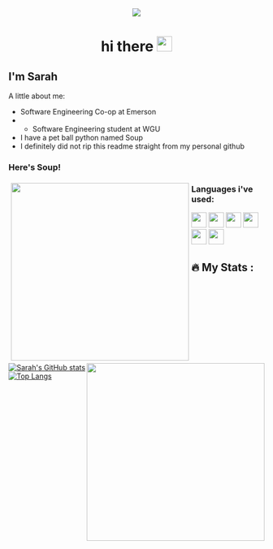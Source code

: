<div id="header" align="center">
  <img src="https://image.myanimelist.net/ui/BQM6jEZ-UJLgGUuvrNkYUOOnrjuH3cT6u_9TP_2jIH9xEaLVtDyeVxhgEV5fHfC11Nya3vhzkr5TxjaA8G_s-w"/>
 <div id="badges" align="center">
  <img src="https://komarev.com/ghpvc/?username=sahughes123&style=flat-square&color=blue" alt=""/>
  </div>
  <h1>
  hi there
  <img src="https://media.giphy.com/media/hvRJCLFzcasrR4ia7z/giphy.gif" width="30px"/>
</h1>
</div>

## I'm Sarah

A little about me:

* Software Engineering Co-op at Emerson
* * Software Engineering student at WGU
* I have a pet ball python named Soup
* I definitely did not rip this readme straight from my personal github

### Here's Soup!
<div>
  <img style="float: left;margin: 5px;" src="https://media.discordapp.net/attachments/775834897742823478/1072191882299449365/ezgif.com-resize.jpeg" height="350px"></img>
  <img style="float: right;" src="https://media.discordapp.net/attachments/848045038406860830/1105433493409902693/Fuu-mWaWYAIMnvw.png?width=1138&height=1138" height="350px"></img>
</div>

### Languages i've used:
<img src="https://static-00.iconduck.com/assets.00/c-sharp-c-icon-1822x2048-wuf3ijab.png" height="30px"></img>
<img src="https://cdn-icons-png.flaticon.com/512/6132/6132222.png" height="30px"></img>
<img src="https://upload.wikimedia.org/wikipedia/commons/thumb/6/6a/Godot_icon.svg/2048px-Godot_icon.svg.png" height="30px"></img>
<img src="https://cdn3.iconfinder.com/data/icons/logos-and-brands-adobe/512/267_Python-512.png" height="30px"></img>
<img src="https://cdn-icons-png.flaticon.com/512/5968/5968292.png" height="30px"></img>
<img src="https://brandslogos.com/wp-content/uploads/images/large/java-logo-1.png" height="30px"></img>

## :fire: My Stats :
 [![Sarah's GitHub stats](https://github-readme-stats.vercel.app/api?username=sahughes123&theme=material-palenight&show_icons=true)](https://github.com/anuraghazra/github-readme-stats)
[![Top Langs](https://github-readme-stats.vercel.app/api/top-langs/?username=sahughes123&layout=compact&theme=material-palenight&show_icons=true)](https://github.com/anuraghazra/github-readme-stats)


<!--
**sahughes123/sahughes123** is a ✨ _special_ ✨ repository because its `README.md` (this file) appears on your GitHub profile.

Here are some ideas to get you started:

- 🔭 I’m currently working on ...
- 🌱 I’m currently learning ...
- 👯 I’m looking to collaborate on ...
- 🤔 I’m looking for help with ...
- 💬 Ask me about ...
- 📫 How to reach me: ...
- 😄 Pronouns: ...
- ⚡ Fun fact: ...
-->
